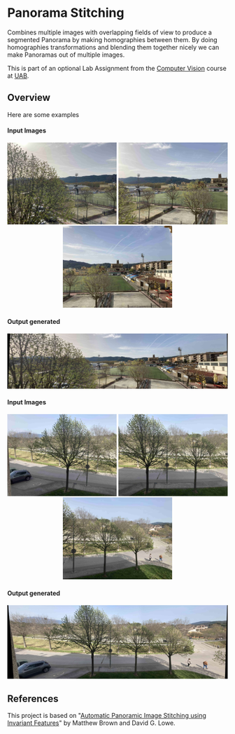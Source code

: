 # Panorama Stitching

Combines multiple images with overlapping fields of view to produce a segmented Panorama by making homographies between them. By doing homographies transformations and blending them together nicely we can make Panoramas out of multiple images.

This is part of an optional Lab Assignment from the [Computer Vision](http://www.cvc.uab.es/shared/teach/a102784/) course at [UAB](https://www.uab.cat/).

## Overview
Here are some examples

#### Input Images

<p align="center">
<img src="/input_imgs/field/image001.jpg" width="250"/>
<img src="/input_imgs/field/image002.jpg" width="250"/>
<img src="/input_imgs/field/image003.jpg" width="250"/>
</p>

#### Output generated

<p align="center">
<img src="/output_imgs/panorama_pla_camp.jpg"/>
</p>


#### Input Images

<p align="center">
<img src="/input_imgs/landscape/image001.jpg" width="250"/>
<img src="/input_imgs/landscape/image002.jpg" width="250"/>
<img src="/input_imgs/landscape/image003.jpg" width="250"/>
</p>

#### Output generated

<p align="center">
<img src="/output_imgs/panorama_pla_paisatge.jpg"/>
</p>

## References

This project is based on "[Automatic Panoramic Image Stitching using Invariant Features](http://matthewalunbrown.com/papers/ijcv2007.pdf)" by Matthew Brown and David G. Lowe.
